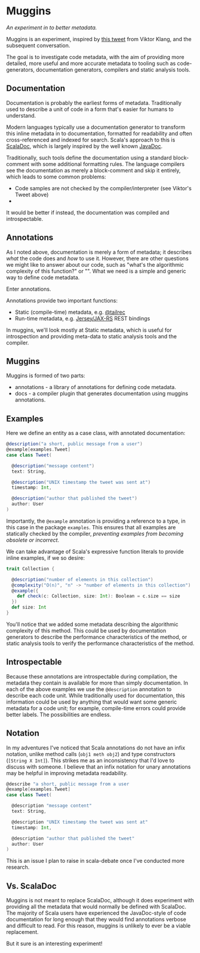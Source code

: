Muggins
=======
*An experiment in to better metadata.*

Muggins is an experiment, inspired by [this tweet](https://twitter.com/#!/viktorklang/status/202018613316694016) from Viktor Klang, and the subsequent conversation.

The goal is to investigate code metadata, with the aim of providing more detailed, more useful and more accurate metadata to tooling such as code-generators, documentation generators, compilers and static analysis tools.

Documentation
-------------

Documentation is probably the earliest forms of metadata. Traditionally used to describe a unit of code in a form that's easier for humans to understand.

Modern languages typically use a documentation generator to transform this inline metadata in to documentation, formatted for readability and often cross-referenced and indexed for search. Scala's approach to this is [ScalaDoc](https://wiki.scala-lang.org/display/SW/Scaladoc), which is largely inspired by the well known [JavaDoc](http://www.oracle.com/technetwork/java/javase/documentation/index-jsp-135444.html).

Traditionally, such tools define the documentation using a standard block-comment with some additional formatting rules. The language compilers see the documentation as merely a block-comment and skip it entirely, which leads to some common problems:

  * Code samples are not checked by the compiler/interpreter (see Viktor's Tweet above)
  * 

It would be better if instead, the documentation was compiled and introspectable.

Annotations
-----------

As I noted above, documentation is merely a form of metadata; it describes _what_ the code does and _how_ to use it. However, there are other questions we might like to answer about our code, such as "what's the algorithmic complexity of this function?" or "". What we need is a simple and generic way to define code metadata.

Enter annotations.

Annotations provide two important functions:

  * Static (compile-time) metadata, e.g. [@tailrec](http://www.scala-lang.org/api/current/scala/annotation/tailrec.html)
  * Run-time metadata, e.g. [Jersey/JAX-RS](http://jersey.java.net/nonav/documentation/latest/jax-rs.html) REST bindings

In muggins, we'll look mostly at Static metadata, which is useful for introspection and providing meta-data to static analysis tools and the compiler.

Muggins
-------

Muggins is formed of two parts:

  * annotations - a library of annotations for defining code metadata.
  * docs - a compiler plugin that generates documentation using muggins annotations.

Examples
--------

Here we define an entity as a case class, with annotated documentation:

```scala
@description("a short, public message from a user")
@example[examples.Tweet]
case class Tweet(

  @description("message content")
  text: String, 

  @description("UNIX timestamp the tweet was sent at")
  timestamp: Int, 

  @description("author that published the tweet")
  author: User
)
```

Importantly, the `@example` annotation is providing a reference to a type, in this case in the package `examples`. This ensures that all examples are statically checked by the compiler, _*preventing examples from becoming obsolete or incorrect*_.

We can take advantage of Scala's expressive function literals to provide inline examples, if we so desire:

```scala
trait Collection {

  @description("number of elements in this collection")
  @complexity("O(n)", "n" -> "number of elements in this collection")
  @example({
    def check(c: Collection, size: Int): Boolean = c.size == size
  })
  def size: Int
}
```

You'll notice that we added some metadata describing the algorithmic complexity of this method. This could be used by documentation generators to describe the performance characteristics of the method, or static analysis tools to verify the performance characteristics of the method.

Introspectable
--------------

Because these annotations are introspectable during compilation, the metadata they contain is available for more than simply documentation. In each of the above examples we use the `@description` annotation to describe each code unit. While traditionally used for documentation, this information could be used by anything that would want some generic metadata for a code unit; for example, compile-time errors could provide better labels. The possibilities are endless.

Notation
--------

In my adventures I've noticed that Scala annotations do not have an infix notation, unlike method calls (`obj1 meth obj2`) and type constructors (`[String X Int]`). This strikes me as an inconsistency that I'd love to discuss with someone. I believe that an infix notation for unary annotations may be helpful in improving metadata readability.

```scala
@describe "a short, public message from a user
@example[examples.Tweet]
case class Tweet(

  @description "message content"
  text: String,

  @description "UNIX timestamp the tweet was sent at"
  timestamp: Int,

  @description "author that published the tweet"
  author: User
)
```

This is an issue I plan to raise in scala-debate once I've conducted more research.

Vs. ScalaDoc
------------------------

Muggins is not meant to replace ScalaDoc, although it does experiment with providing all the metadata that would normally be defined with ScalaDoc. The majority of Scala users have experienced the JavaDoc-style of code documentation for long enough that they would find annotations verbose and difficult to read. For this reason, muggins is unlikely to ever be a viable replacement.

But it sure is an interesting experiment!

